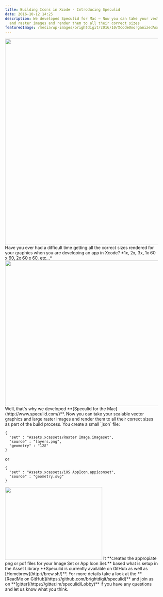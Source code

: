 ```yaml
---
title: Building Icons in Xcode - Introducing Speculid
date: 2016-10-12 14:25
description: We developed Speculid for Mac – Now you can take your vector graphics
  and raster images and render them to all their correct sizes
featuredImage: /media/wp-images/brightdigit/2016/10/XcodeUnorganizedAssets.png
---
```

<img src="https://www.brightdigit.com/wp-content/uploads/2016/10/XcodeUnorganizedAssets.png" class="aligncenter size-full wp-image-289" width="1024" height="680" />
Have you ever had a difficult time getting all the correct sizes
rendered for your graphics when you are developing an app in Xcode? *1x,
2x, 3x, 1x 60 x 60, 2x 60 x 60, etc...*
<img src="https://www.brightdigit.com/wp-content/uploads/2016/10/Diagram.png" class="aligncenter size-full wp-image-287" width="850" height="480" />
Well, that's why we developed **[Speculid for the
Mac](http://www.speculid.com/)**. Now you can take your scalable vector
graphics and large raster images and render them to all their correct
sizes as part of the build process. You create a small `json` file:

    {
      "set" : "Assets.xcassets/Raster Image.imageset",
      "source" : "layers.png",
      "geometry" : "128"
    }

or

    {
      "set" : "Assets.xcassets/iOS AppIcon.appiconset",
      "source" : "geometry.svg"
    }

<img src="https://www.brightdigit.com/wp-content/uploads/2016/10/SetExample.png" class="size-full wp-image-288 alignnone" width="320" height="240" />
It **creates the appropiate png or pdf files for your Image Set or App
Icon Set.** based what is setup in the Asset Library **Speculid is
currently available on GitHub as well as [Homebrew](http://brew.sh/)**.
For more details take a look at the **[ReadMe on
GitHub](https://github.com/brightdigit/speculid)** and join us on
**[gitter](https://gitter.im/speculid/Lobby)** if you have any questions
and let us know what you think.